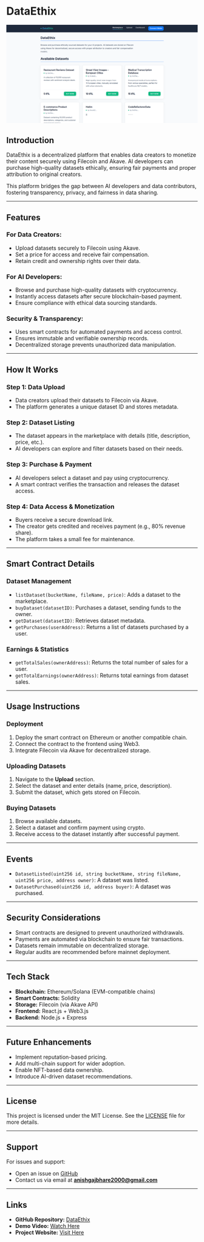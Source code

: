 # DataEthix

![DataEthix Front Image](ethicaldatamarketplace/public/DataEthixFrontimage.png)

## Introduction
DataEthix is a decentralized platform that enables data creators to monetize their content securely using Filecoin and Akave. AI developers can purchase high-quality datasets ethically, ensuring fair payments and proper attribution to original creators.

This platform bridges the gap between AI developers and data contributors, fostering transparency, privacy, and fairness in data sharing.

---

## Features
### **For Data Creators:**
- Upload datasets securely to Filecoin using Akave.
- Set a price for access and receive fair compensation.
- Retain credit and ownership rights over their data.

### **For AI Developers:**
- Browse and purchase high-quality datasets with cryptocurrency.
- Instantly access datasets after secure blockchain-based payment.
- Ensure compliance with ethical data sourcing standards.

### **Security & Transparency:**
- Uses smart contracts for automated payments and access control.
- Ensures immutable and verifiable ownership records.
- Decentralized storage prevents unauthorized data manipulation.

---

## How It Works
### **Step 1: Data Upload**
- Data creators upload their datasets to Filecoin via Akave.
- The platform generates a unique dataset ID and stores metadata.

### **Step 2: Dataset Listing**
- The dataset appears in the marketplace with details (title, description, price, etc.).
- AI developers can explore and filter datasets based on their needs.

### **Step 3: Purchase & Payment**
- AI developers select a dataset and pay using cryptocurrency.
- A smart contract verifies the transaction and releases the dataset access.

### **Step 4: Data Access & Monetization**
- Buyers receive a secure download link.
- The creator gets credited and receives payment (e.g., 80% revenue share).
- The platform takes a small fee for maintenance.

---

## Smart Contract Details
### **Dataset Management**
- `listDataset(bucketName, fileName, price)`: Adds a dataset to the marketplace.
- `buyDataset(datasetID)`: Purchases a dataset, sending funds to the owner.
- `getDataset(datasetID)`: Retrieves dataset metadata.
- `getPurchases(userAddress)`: Returns a list of datasets purchased by a user.

### **Earnings & Statistics**
- `getTotalSales(ownerAddress)`: Returns the total number of sales for a user.
- `getTotalEarnings(ownerAddress)`: Returns total earnings from dataset sales.

---

## Usage Instructions
### **Deployment**
1. Deploy the smart contract on Ethereum or another compatible chain.
2. Connect the contract to the frontend using Web3.
3. Integrate Filecoin via Akave for decentralized storage.

### **Uploading Datasets**
1. Navigate to the **Upload** section.
2. Select the dataset and enter details (name, price, description).
3. Submit the dataset, which gets stored on Filecoin.

### **Buying Datasets**
1. Browse available datasets.
2. Select a dataset and confirm payment using crypto.
3. Receive access to the dataset instantly after successful payment.

---

## Events
- `DatasetListed(uint256 id, string bucketName, string fileName, uint256 price, address owner)`: A dataset was listed.
- `DatasetPurchased(uint256 id, address buyer)`: A dataset was purchased.

---

## Security Considerations
- Smart contracts are designed to prevent unauthorized withdrawals.
- Payments are automated via blockchain to ensure fair transactions.
- Datasets remain immutable on decentralized storage.
- Regular audits are recommended before mainnet deployment.

---

## Tech Stack
- **Blockchain:** Ethereum/Solana (EVM-compatible chains)
- **Smart Contracts:** Solidity
- **Storage:** Filecoin (via Akave API)
- **Frontend:** React.js + Web3.js
- **Backend:** Node.js + Express

---

## Future Enhancements
- Implement reputation-based pricing.
- Add multi-chain support for wider adoption.
- Enable NFT-based data ownership.
- Introduce AI-driven dataset recommendations.

---

## License
This project is licensed under the MIT License. See the [LICENSE](LICENSE) file for more details.

---

## Support
For issues and support:
- Open an issue on [GitHub](https://github.com/Anish99594/EthicalDataMarketplace.git)
- Contact us via email at **anishgajbhare2000@gmail.com**

---

## Links
- **GitHub Repository:** [DataEthix](https://github.com/Anish99594/EthicalDataMarketplace.git)
- **Demo Video:** [Watch Here](https://youtu.be/VUrWS0noHlg)
- **Project Website:** [Visit Here](https://ethical-data-marketplace.vercel.app/)

